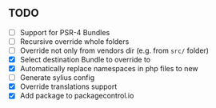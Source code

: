 TODO
----

- [ ] Support for PSR-4 Bundles
- [ ] Recursive override whole folders
- [ ] Override not only from vendors dir (e.g. from `src/` folder)
- [x] Select destination Bundle to override to
- [x] Automatically replace namespaces in php files to new
- [ ] Generate sylius config
- [x] Override translations support
- [x] Add package to packagecontrol.io
